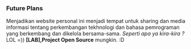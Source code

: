 ### Future Plans ###
Menjadikan website personal ini menjadi tempat untuk sharing dan media informasi tentang perkembangan tekhnologi dan bahasa pemrograman yang berkembang dan dikelola bersama-sama. *Seperti apa ya kira-kira ?* LOL =)) <strong>[LAB],Project Open Source</strong> mungkin. :D 
